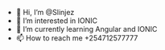 - 👋 Hi, I’m @Slinjez
- 👀 I’m interested in IONIC
- 🌱 I’m currently learning Angular and IONIC 
- 📫 How to reach me +254712577777

<!---
Slinjez/Slinjez is a ✨ special ✨ repository because its `README.md` (this file) appears on your GitHub profile.
You can click the Preview link to take a look at your changes.
--->
